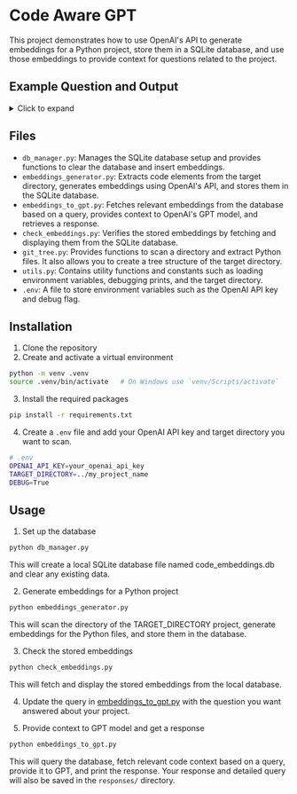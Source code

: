 # Code Aware GPT

This project demonstrates how to use OpenAI's API to generate embeddings for a Python project, store them in a SQLite database, and use those embeddings to provide context for questions related to the project.

## Example Question and Output

<details>
<summary>Click to expand</summary>

# Embeddings

```text
Generated query embedding dimensions: 1536
Similarity for ../my_project/main.py: 0.13162559226750384
Similarity for ../my_project/src/entities/character.py: 0.0957476176381804
Similarity for ../my_project/src/game.py: 0.2937044830865284
Similarity for ../my_project/src/settings.py: 0.09018240269761772
Similarity for ../my_project/src/state_manager.py: 0.49703812519119117
Similarity for ../my_project/src/states/quest.py: 0.3080409603531958
Similarity for ../my_project/src/states/state.py: 0.3399292303221108
```

# Query

I need help understanding what StateManager is doing. Can you provide some guidance?

Project Context:

../my_project/src/state_manager.py:
```
from src.states.quest import Quest

class StateManager:
def **init**(self, game):
self.game = game
self.states = {
'Quest': Quest
}
self.current_state = None

    def change_state(self, state_name: str):
        if state_name in self.states:
            self.current_state = self.states[state_name](self.game)

    def handle_events(self):
        if self.current_state:
            self.current_state.handle_events()
```

../my_project/src/states/state.py:
```
class State:
def **init**(self, game):
self.game = game

    def handle_events(self):
        raise NotImplementedError
```

# Response

The `StateManager` class is a part of a larger game system, likely built using the Pygame library, which is designed to manage different game states. Let's break down the functionality of the `StateManager` and how it integrates with the rest of your project.

### Understanding `StateManager`

1. **Initialization (`__init__` method)**:

   ```python
   def __init__(self, game):
       self.game = game
       self.states = {
           'Quest': Quest
       }
       self.current_state = None
   ```

   - The `StateManager` is initialized with a reference to the `game` object.
   - The `states` dictionary is defined with state names as keys and corresponding state classes as values. In this case, only one state, `'Quest'`, is present, and it maps to the `Quest` class.
   - `self.current_state` is initialized to `None`, indicating there is no active state at the moment.

2. **Changing States (`change_state` method)**:

   ```python
   def change_state(self, state_name: str):
       if state_name in self.states:
           self.current_state = self.states[state_name](self.game)
   ```

   - This method allows switching between different game states.
   - `state_name` is the name of the state you want to switch to.
   - If the provided `state_name` exists in the `states` dictionary, it creates an instance of that state and sets it as the `current_state`.
   - The state instance is created with a reference to the `game` object.

3. **Handling Events (`handle_events` method)**:
   ```python
   def handle_events(self):
       if self.current_state:
           self.current_state.handle_events()
   ```
   - This method delegates the handling of events to the current active state.
   - It calls the `handle_events` method of the `current_state` if there is an active state.

### Integration with State Classes

Your `State` base class defines the interface that all states should implement:

```python
class State:
    def __init__(self, game):
        self.game = game

    def handle_events(self):
        raise NotImplementedError
```

- Every specific state, like the `Quest` class, should inherit from `State` and provide implementations for the `handle_events` (and potentially other) methods.

Given your context, the `Quest` class would be something like this:

```python
# ../my_project/src/states/quest.py
from src.states.state.py import State

class Quest(State):
    def __init__(self, game):
        super().__init__(game)

    def handle_events(self):
        # Handle quest-specific events here
        pass
```

### Summary

- The `StateManager` maintains and switches between different game states.
- It holds a reference to the game and a dictionary of available states.
- The `change_state` method switches the active game state.
- The `handle_events` method delegates event handling to the active state.

This allows for a cleaner and more modular way to manage different parts of your game as you can isolate the logic for each state into its own class.

</details>

## Files

- `db_manager.py`: Manages the SQLite database setup and provides functions to clear the database and insert embeddings.
- `embeddings_generator.py`: Extracts code elements from the target directory, generates embeddings using OpenAI's API, and stores them in the SQLite database.
- `embeddings_to_gpt.py`: Fetches relevant embeddings from the database based on a query, provides context to OpenAI's GPT model, and retrieves a response.
- `check_embeddings.py`: Verifies the stored embeddings by fetching and displaying them from the SQLite database.
- `git_tree.py`: Provides functions to scan a directory and extract Python files. It also allows you to create a tree structure of the target directory.
- `utils.py`: Contains utility functions and constants such as loading environment variables, debugging prints, and the target directory.
- `.env`: A file to store environment variables such as the OpenAI API key and debug flag.

## Installation

1. Clone the repository
2. Create and activate a virtual environment

```bash
python -m venv .venv
source .venv/bin/activate   # On Windows use `venv/Scripts/activate`
```

3. Install the required packages

```bash
pip install -r requirements.txt
```

4. Create a `.env` file and add your OpenAI API key and target directory you want to scan.

```bash
# .env
OPENAI_API_KEY=your_openai_api_key
TARGET_DIRECTORY=../my_project_name
DEBUG=True
```

## Usage

1. Set up the database

```bash
python db_manager.py
```

This will create a local SQLite database file named code_embeddings.db and clear any existing data.

2. Generate embeddings for a Python project

```bash
python embeddings_generator.py
```

This will scan the directory of the TARGET_DIRECTORY project, generate embeddings for the Python files, and store them in the database.

3. Check the stored embeddings

```bash
python check_embeddings.py
```

This will fetch and display the stored embeddings from the local database.

4. Update the query in [embeddings_to_gpt.py](./embeddings_to_gpt.py#L96) with the question you want answered about your project.

5. Provide context to GPT model and get a response

```bash
python embeddings_to_gpt.py
```

This will query the database, fetch relevant code context based on a query, provide it to GPT, and print the response. Your response and detailed query will also be saved in the `responses/` directory.
